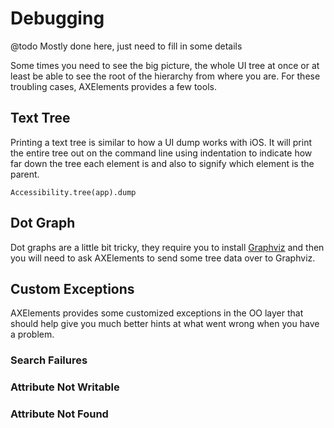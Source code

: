 # Debugging

@todo Mostly done here, just need to fill in some details

Some times you need to see the big picture, the whole UI tree at
once or at least be able to see the root of the hierarchy from where
you are. For these troubling cases, AXElements provides a few tools.

## Text Tree

Printing a text tree is similar to how a UI dump works with iOS. It
will print the entire tree out on the command line using indentation
to indicate how far down the tree each element is and also to signify
which element is the parent.

    Accessibility.tree(app).dump

## Dot Graph

Dot graphs are a little bit tricky, they require you to install
[Graphviz](http://www.graphviz.org/) and then you will need to ask
AXElements to send some tree data over to Graphviz.

## Custom Exceptions

AXElements provides some customized exceptions in the OO layer that
should help give you much better hints at what went wrong when you
have a problem.

### Search Failures

### Attribute Not Writable

### Attribute Not Found
